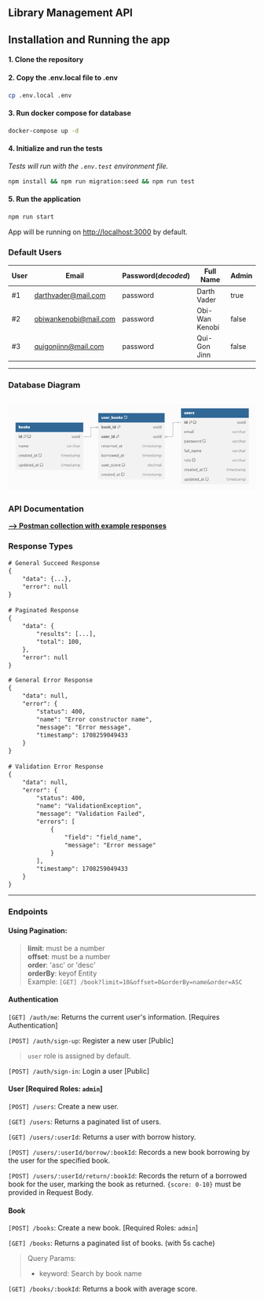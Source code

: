 ## Library Management API


## Installation and Running the app

#### 1. Clone the repository
#### 2. Copy the .env.local file to .env
```bash
cp .env.local .env
```
#### 3. Run docker compose for database
```bash
docker-compose up -d
```

#### 4. Initialize and run the tests
*Tests will run with the `.env.test` environment file.*
```bash
npm install && npm run migration:seed && npm run test
```

#### 5. Run the application
```bash
npm run start
```
App will be running on <a href="http://localhost:3000" target="_blank">http://localhost:3000</a> by default.

### Default Users
| User | Email                 | Password(*decoded*)  | Full Name      | Admin  |
|------|-----------------------|----------------------|----------------|--------|
| #1   | darthvader@mail.com   | password             | Darth Vader    | true   |
| #2   | obiwankenobi@mail.com | password             | Obi-Wan Kenobi | false  |
| #3   | quigonjinn@mail.com   | password             | Qui-Gon Jinn   | false  |

---

### Database Diagram
![library-management-db-diagram.png](library-management-db-diagram.png)
---
### API Documentation
**[--> Postman collection with example responses](Library%20API%20Collection.postman_collection.json)**

### Response Types

```
# General Succeed Response
{
    "data": {...},
    "error": null
}

# Paginated Response
{
    "data": {
        "results": [...],
        "total": 100,
    },
    "error": null
}
```

```
# General Error Response
{
    "data": null,
    "error": {
        "status": 400,
        "name": "Error constructor name",
        "message": "Error message",
        "timestamp": 1708259049433
    }
}

# Validation Error Response
{
    "data": null,
    "error": {
        "status": 400,
        "name": "ValidationException",
        "message": "Validation Failed",
        "errors": [
            {
                "field": "field_name",
                "message": "Error message"
            }
        ],
        "timestamp": 1708259049433
    }
}
```

---
### Endpoints
#### Using Pagination:

>  **limit**: must be a number \
>  **offset**: must be a number \
>  **order**: 'asc' or 'desc' \
>  **orderBy**: keyof Entity \
>  Example: `[GET] /book?limit=10&offset=0&orderBy=name&order=ASC`

#### Authentication
`[GET] /auth/me`: Returns the current user's information. [Requires Authentication]

`[POST] /auth/sign-up`: Register a new user [Public]
> `user` role is assigned by default.

`[POST] /auth/sign-in`: Login a user [Public]
#### User [Required Roles: `admin`]
`[POST] /users`: Create a new user.

`[GET] /users`: Returns a paginated list of users.

`[GET] /users/:userId`: Returns a user with borrow history.

`[POST] /users/:userId/borrow/:bookId`: Records a new book borrowing by the user for the specified book.

`[POST] /users/:userId/return/:bookId`: Records the return of a borrowed book for the user, marking the book as returned.
`{score: 0-10}` must be provided in Request Body.

#### Book
`[POST] /books`: Create a new book. [Required Roles: `admin`]

`[GET] /books`: Returns a paginated list of books. (with 5s cache)
> Query Params:
> * keyword: Search by book name

`[GET] /books/:bookId`: Returns a book with average score.
